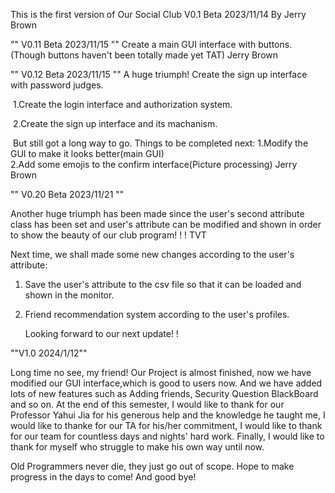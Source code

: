 This is the first version of Our Social Club    V0.1 Beta  2023/11/14 By Jerry Brown

""  V0.11 Beta 2023/11/15  ""
   Create a main GUI interface with buttons. (Though buttons haven't been totally made yet TAT)
   Jerry Brown

""  V0.12 Beta 2023/11/15  ""
   A huge triumph! Create the sign up interface with password judges. 

​	1.Create the login interface and authorization system.

​	2.Create the sign up interface and its machanism.



​	But still got a long way to go.
   	Things to be completed next: 
   	1.Modify the GUI to make it looks better(main GUI)  
  	 2.Add some emojis to the confirm interface(Picture processing)
   Jerry Brown

"" V0.20 Beta 2023/11/21 ""

Another huge triumph has been made since the user's second attribute class has been set and user's attribute can be modified and shown in order to show the beauty of our club program! ! ! TVT

Next time, we shall made some new changes according to the user's attribute:

1. Save the user's attribute to the csv file so that it can be loaded and shown in the monitor.

2. Friend recommendation system according to the user's profiles.

   Looking forward to our next update! !

""V1.0 2024/1/12""

Long time no see, my friend!  Our Project is almost finished, now we have modified our GUI interface,which is good to users now. And we have added lots of new features such as Adding friends, Security Question BlackBoard and so on. At the end of this semester, I would like to thank for our Professor Yahui Jia for his generous help and the knowledge he taught me, I would like to thanke for our TA for his/her commitment, I would like to thank for our team for countless days and nights' hard work. Finally, I would like to thank for myself who struggle to make his own way until now. 

Old Programmers never die, they just go out of scope. Hope to make progress in the days to come!  And good bye!   

   
